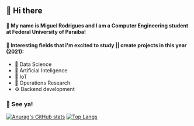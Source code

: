 ## 🖖 Hi there 

#### 🤖 My name is Miguel Rodrigues and I am a Computer Engineering student at Federal University of Paraiba!

#### 📖 Interesting fields that i'm excited to study || create projects in this year (2021):

* 🎲 Data Science
* 🧠 Artificial Inteligence
* 📡 IoT
* 🔗 Operations Research
* ⚙️ Backend development

### 👋 See ya!

[![Anurag's GitHub stats](https://github-readme-stats.vercel.app/api?username=rodriguesms&bg_color=00004F,481658,3C1A7D&show_icons=true&count_private=true&hide=issues&text_color=FFFFFF&title_color=FFFFFF&icon_color=FFFFFF)](https://github.com/anuraghazra/github-readme-stats)
[![Top Langs](https://github-readme-stats.vercel.app/api/top-langs/?username=rodriguesms&bg_color=00004F,481658,3C1A7D&layout=compact&text_color=FFFFFF&title_color=FFFFFF&exclude_repo=Machine-Learning-UW-Course)](https://github.com/anuraghazra/github-readme-stats)
